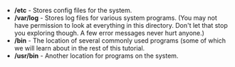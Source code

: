 - **/etc** - Stores config files for the system.
- **/var/log** - Stores log files for various system programs. (You may not have permission to look at everything in this directory. Don't let that stop you exploring though. A few error messages never hurt anyone.)
- **/bin** - The location of several commonly used programs (some of which we will learn about in the rest of this tutorial.
- **/usr/bin** - Another location for programs on the system.


